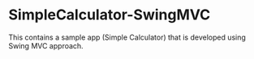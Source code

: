 # SimpleCalculator-SwingMVC
This contains a sample app (Simple Calculator) that is developed using Swing MVC approach.
